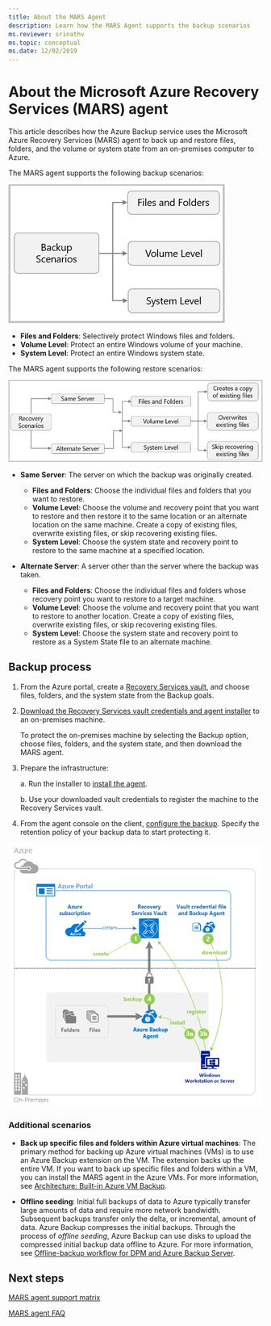 ```yaml
---
title: About the MARS Agent
description: Learn how the MARS Agent supports the backup scenarios
ms.reviewer: srinathv
ms.topic: conceptual
ms.date: 12/02/2019
---
```


# About the Microsoft Azure Recovery Services (MARS) agent

This article describes how the Azure Backup service uses the Microsoft Azure Recovery Services (MARS) agent to back up and restore files, folders, and the volume or system state from an on-premises computer to Azure.

The MARS agent supports the following backup scenarios:

![MARS backup scenarios](./media/backup-try-azure-backup-in-10-mins/backup-scenarios.png)

- **Files and Folders**: Selectively protect Windows files and folders.
- **Volume Level**: Protect an entire Windows volume of your machine.
- **System Level**: Protect an entire Windows system state.

The MARS agent supports the following restore scenarios:

![MARS recovery scenarios](./media/backup-try-azure-backup-in-10-mins/restore-scenarios.png)

-	**Same Server**: The server on which the backup was originally created.
    -    **Files and Folders**: Choose the individual files and folders that you want to restore.
    -    **Volume Level**: Choose the volume and recovery point that you want to restore and then restore it to the same location or an alternate location on the same machine.  Create a copy of existing files, overwrite existing files, or skip recovering existing files.
    -    **System Level**: Choose the system state and recovery point to restore to the same machine at a specified location.


- 	**Alternate Server**: A server other than the server where the backup was taken.
    -    **Files and Folders**: Choose the individual files and folders whose recovery point you want to restore to a target machine.
    -    **Volume Level**: Choose the volume and recovery point that you want to restore to another location. Create a copy of existing files, overwrite existing files, or skip recovering existing files.
    -    **System Level**: Choose the system state and recovery point to restore as a System State file to an alternate machine.

## Backup process

1. From the Azure portal, create a [Recovery Services vault](https://docs.microsoft.com/azure/backup/backup-configure-vault#create-a-recovery-services-vault), and choose files, folders, and the system state from the Backup goals.
2. [Download the Recovery Services vault credentials and agent installer](https://docs.microsoft.com/azure/backup/backup-configure-vault#download-the-mars-agent) to an on-premises machine. 

    To protect the on-premises machine by selecting the Backup option, choose files, folders, and the system state, and then download the MARS agent.

3. Prepare the infrastructure:

    a. Run the installer to [install the agent](https://docs.microsoft.com/azure/backup/backup-configure-vault#install-and-register-the-agent).

    b. Use your downloaded vault credentials to register the machine to the Recovery Services vault.
4. From the agent console on the client, [configure the backup](https://docs.microsoft.com/azure/backup/backup-configure-vault#create-a-backup-policy). Specify the retention policy of your backup data to start protecting it.

![Azure Backup agent diagram](./media/backup-try-azure-backup-in-10-mins/backup-process.png)


### Additional scenarios
-	**Back up specific files and folders within Azure virtual machines**: The primary method for backing up Azure virtual machines (VMs) is to use an Azure Backup extension on the VM. The extension backs up the entire VM. If you want to back up specific files and folders within a VM, you can install the MARS agent in the Azure VMs. For more information, see [Architecture: Built-in Azure VM Backup](https://docs.microsoft.com/azure/backup/backup-architecture#architecture-built-in-azure-vm-backup).

-	**Offline seeding**: Initial full backups of data to Azure typically transfer large amounts of data and require more network bandwidth. Subsequent backups transfer only the delta, or incremental, amount of data. Azure Backup compresses the initial backups. Through the process of *offline seeding*, Azure Backup can use disks to upload the compressed initial backup data offline to Azure. For more information, see [Offline-backup workflow for DPM and Azure Backup Server](https://docs.microsoft.com/azure/backup/backup-azure-backup-server-import-export-).


## Next steps
[MARS agent support matrix](https://docs.microsoft.com/azure/backup/backup-support-matrix-mars-agent)

[MARS agent FAQ](https://docs.microsoft.com/azure/backup/backup-azure-file-folder-backup-faq)
